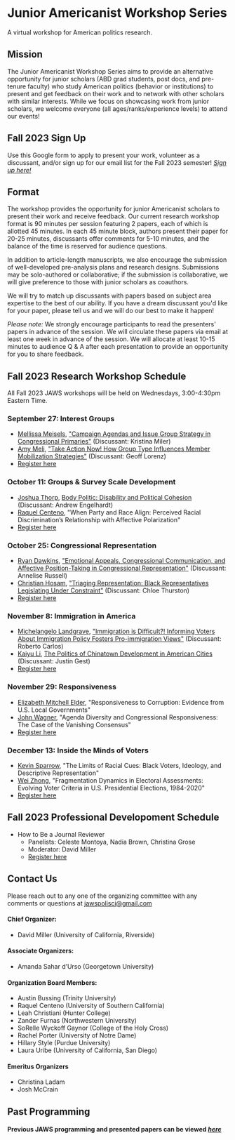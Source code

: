 # Junior Americanist Workshop Series
A virtual workshop for American politics research.

## Mission
The Junior Americanist Workshop Series aims to provide an alternative opportunity for junior scholars (ABD grad students, post docs, and pre-tenure faculty) who study American politics (behavior or institutions) to present and get feedback on their work and to network with other scholars with similar interests.  While we focus on showcasing work from junior scholars, we welcome everyone (all ages/ranks/experience levels) to attend our events!

## Fall 2023 Sign Up
Use this Google form to apply to present your work, volunteer as a discussant, and/or sign up for our email list for the Fall 2023 semester! [*Sign up here!*](https://forms.gle/LYCWmdq6nLQY7onr7)

## Format
The workshop provides the opportunity for junior Americanist scholars to present their work and receive feedback.  Our current research workshop format is 90 minutes per session featuring 2 papers, each of which is allotted 45 minutes.  In each 45 minute block, authors present their paper for 20-25 minutes, discussants offer comments for 5-10 minutes, and the balance of the time is reserved for audience questions. 

In addition to article-length manuscripts, we also encourage the submission of well-developed pre-analysis plans and research designs.  Submissions may be solo-authored or collaborative; if the submission is collaborative, we will give preference to those with junior scholars as coauthors.

We will try to match up discussants with papers based on subject area expertise to the best of our ability.  If you have a dream discussant you'd like for your paper, please tell us and we will do our best to make it happen!

*Please note:* We strongly encourage participants to read the presenters' papers in advance of the session.  We will circulate these papers via email at least one week in advance of the session.  We will allocate at least 10-15 minutes to audience Q & A after each presentation to provide an opportunity for you to share feedback.

## Fall 2023 Research Workshop Schedule
All Fall 2023 JAWS workshops will be held on Wednesdays, 3:00-4:30pm Eastern Time.

### September 27: Interest Groups
- [Mellissa Meisels](https://www.mellissameisels.com/), ["Campaign Agendas and Issue Group Strategy in Congressional Primaries"](https://www.mellissameisels.com/files/Meisels_CampaignIssueGroups.pdf) (Discussant: Kristina Miler)
- [Amy Meli](https://www.amydmeli.com/), ["Take Action Now! How Group Type Influences Member Mobilization Strategies"](https://drive.google.com/file/d/12ytGR1mQc2wt1IkmvxYuG4dU4uJ4O_Ig/view) (Discussant: Geoff Lorenz)
- [Register here](https://ucr.zoom.us/meeting/register/tJcvcu6uqT0tGdHk9ZeynGfmuu11T1Az0eQx)

### October 11: Groups & Survey Scale Development
- [Joshua Thorp](https://joshthorp.com/), [Body Politic: Disability and Political Cohesion](https://drive.google.com/file/d/1hrkf4ZSwpQtDOP0G_A8_1XVEXDLt6dMi/view) (Discussant: Andrew Engelhardt)
- [Raquel Centeno](https://racenteno.github.io/), "When Party and Race Align: Perceived Racial Discrimination’s Relationship with Affective Polarization"
- [Register here](https://ucr.zoom.us/meeting/register/tJAucuGurToiGNa2f6H_Om_ffOVuBLFFfvGJ#/registration)

### October 25: Congressional Representation
- [Ryan Dawkins](https://sites.google.com/view/ryandawkinsphd/home), ["Emotional Appeals, Congressional Communication, and Affective Position-Taking in Congressional Representation"](https://drive.google.com/file/d/1c91nlf18xZxI6F1NZHKDGZHAzvSZbZMV/view) (Discussant: Annelise Russell)
- [Christian Hosam](https://christianhosam.com/), ["Triaging Representation: Black Representatives Legislating Under Constraint"](https://drive.google.com/file/d/1ZI8U90S_H6jTp_dRmCmOHmIKZq7AUGbg/view) (Discussant: Chloe Thurston)
- [Register here](https://georgetown.zoom.us/meeting/register/tJEudeGqrjssHda-vd_NyJNMEkUrZ_Uuu4y8#/registration)

### November 8: Immigration in America 
- [Michelangelo Landgrave](https://www.michelangelo.mx/), ["Immigration is Difficult?!  Informing Voters About Immigration Policy Fosters Pro-immigration Views"](https://drive.google.com/file/d/157jI7Bctl7FMTmy78ia563TBtRe7wHgl/view) (Discussant: Roberto Carlos)
- [Kaiyu Li](https://politicalsciencenow.com/meet-kaiyu-li-2021-apsa-doctoral-dissertation-research-improvement-grantee/), [The Politics of Chinatown Development in American Cities](https://drive.google.com/file/d/1nRVTm6dGSvW4xtEie3uMDcPGlzVVcd3G/view) (Discussant: Justin Gest)
- [Register here](https://ucr.zoom.us/meeting/register/tJMvf-iqqTsjHtS_YcY5kecOaUdtYbAV70-f)

### November 29: Responsiveness 
- [Elizabeth Mitchell Elder](https://www.elizabethmitchellelder.com/), "Responsiveness to Corruption: Evidence from U.S. Local Governments"
- [John Wagner](https://johnkwagner.com/), "Agenda Diversity and Congressional Responsiveness: The Case of the Vanishing Consensus"
- [Register here](https://ucr.zoom.us/meeting/register/tJUpceCurTwvHdXEpt6xqwkwovezltvfQP7H)

### December 13: Inside the Minds of Voters
- [Kevin Sparrow](https://kevinsparrowphd.com/), "The Limits of Racial Cues: Black Voters, Ideology, and Descriptive Representation"
- [Wei Zhong](https://rociozhong.github.io/), "﻿Fragmentation Dynamics in Electoral Assessments: Evolving Voter Criteria in U.S. Presidential Elections, 1984-2020"
- [Register here](https://ucr.zoom.us/meeting/register/tJEpcOmrrjIrH93-XeDXq-5r9p68HnJNH1T1)

## Fall 2023 Professional Developoment Schedule
- How to Be a Journal Reviewer
	- Panelists: Celeste Montoya, Nadia Brown, Christina Grose
	- Moderator: David Miller
	- [Register here](https://ucr.zoom.us/meeting/register/tJYlf-6qqDIoHdJfuUpWjjO_FVMhct75kfXO)


## Contact Us
Please reach out to any one of the organizing committee with any comments or questions at [jawspolisci@gmail.com](mailto:jawspolisci@gmail.com)

#### Chief Organizer: 
- David Miller (University of California, Riverside)

#### Associate Organizers: 
- Amanda Sahar d’Urso (Georgetown University)

#### Organization Board Members:
- Austin Bussing (Trinity University)
- Raquel Centeno (University of Southern California)
- Leah Christiani (Hunter College)
- Zander Furnas (Northwestern University)
- SoRelle Wyckoff Gaynor (College of the Holy Cross)
- Rachel Porter (University of Notre Dame)
- Hillary Style (Purdue University)
- Laura Uribe (University of California, San Diego) 

#### Emeritus Organizers
- Christina Ladam
- Josh McCrain

## Past Programming 

#### Previous JAWS programming and presented papers can be viewed [*here*](/previous)



